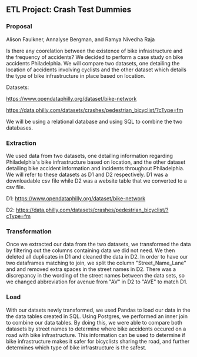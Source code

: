 ## ETL Project: Crash Test Dummies
### Proposal
Alison Faulkner, Annalyse Bergman, and Ramya Nivedha Raja

Is there any coorelation between the existence of bike infrastructure and the frequency of accidents? We decided to perform a case study on bike accidents Philadelphia. We will compare two datasets, one detailing the location of accidents involving cyclists and the other dataset which details the type of bike infrastructure in place based on location. 

Datasets: 

https://www.opendataphilly.org/dataset/bike-network 

https://data.philly.com/datasets/crashes/pedestrian_bicyclist/?cType=fm  

We will be using a relational database and using SQL to combine the two databases. 

### Extraction
We used data from two datasets, one detailing information regarding Philadelphia's bike infrastructure based on location, and the other dataset detailing bike accident information and incidents throughout Philadelphia. We will refer to these datasets as D1 and D2 respectively. D1 was a downloadable csv file while D2 was a website table that we converted to a csv file. 

D1: https://www.opendataphilly.org/dataset/bike-network 

D2: https://data.philly.com/datasets/crashes/pedestrian_bicyclist/?cType=fm  

### Transformation
Once we extracted our data from the two datasets, we transformed the data by filtering out the columns containing data we did not need. We then deleted all duplicates in D1 and cleaned the data in D2. In order to have our two dataframes matching to join, we split the column "Street_Name_Lane" and and removed extra spaces in the street names in D2. There was a discrepancy in the wording of the street names between the data sets, so we changed abbreviation for avenue from "AV" in D2 to "AVE" to match D1. 


### Load
With our datsets newly transformed, we used Pandas to load our data in the the data tables created in SQL. Using Postgres, we performed an inner join to combine our data tables. By doing this, we were able to compare both datasets by street names to determine where bike accidents occured on a road with bike infrastructure. This information can be used to determine if bike infrastructure makes it safer for bicyclists sharing the road, and further determines which type of bike infrastructure is the safest. 

